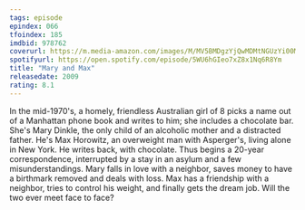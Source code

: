 ```yaml
---
tags: episode
epindex: 066
tfoindex: 185
imdbid: 978762
coverurl: https://m.media-amazon.com/images/M/MV5BMDgzYjQwMDMtNGUzYi00MTRmLWIyMGMtNjE1OGZkNzY2YWIzL2ltYWdlXkEyXkFqcGdeQXVyNjU0OTQ0OTY@._V1_SY300_CR2,0,202,300_.jpg
spotifyurl: https://open.spotify.com/episode/5WU6hGIeo7xZ8x1Nq6R8Ym
title: "Mary and Max"
releasedate: 2009
rating: 8.1
---
```


In the mid-1970's, a homely, friendless Australian girl of 8 picks a name out of a Manhattan phone book and writes to him; she includes a chocolate bar. She's Mary Dinkle, the only child of an alcoholic mother and a distracted father. He's Max Horowitz, an overweight man with Asperger's, living alone in New York. He writes back, with chocolate. Thus begins a 20-year correspondence, interrupted by a stay in an asylum and a few misunderstandings. Mary falls in love with a neighbor, saves money to have a birthmark removed and deals with loss. Max has a friendship with a neighbor, tries to control his weight, and finally gets the dream job. Will the two ever meet face to face?